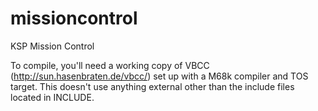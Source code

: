 # missioncontrol
KSP Mission Control

To compile, you'll need a working copy of VBCC (http://sun.hasenbraten.de/vbcc/) set up with a M68k compiler and TOS target. This doesn't use anything external other than the include files located in INCLUDE.
